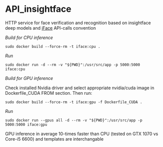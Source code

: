 # API_insightface
HTTP service for face verification and recognition based on insightface deep models and [iFace](https://documenter.getpostman.com/view/1169404/TVK8ZJzz) API-calls convention

*Build for CPU inference*

```
sudo docker build --force-rm -t iface:cpu . 
```

*Run*

```
sudo docker run -d --rm -v "${PWD}":/usr/src/app -p 5000:5000 iface:cpu
```

*Build for GPU inference*


Check installed Nvidia driver and select appropriate nvidia/cuda image in Dockerfile_CUDA FROM section. Then run:

```
sudo docker build --force-rm -t iface:gpu -f Dockerfile_CUDA . 
```

*Run*

```
sudo docker run --gpus all -d --rm -v "${PWD}":/usr/src/app -p 5000:5000 iface:gpu
```

GPU inference in average 10-times faster than CPU (tested on GTX 1070 vs Core-i5 6600) and templates are interchangable
